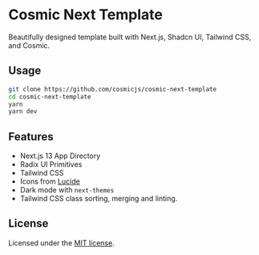 # Cosmic Next Template

Beautifully designed template built with Next.js, Shadcn UI, Tailwind CSS, and Cosmic.

## Usage

```bash
git clone https://github.com/cosmicjs/cosmic-next-template
cd cosmic-next-template
yarn
yarn dev
```

## Features

- Next.js 13 App Directory
- Radix UI Primitives
- Tailwind CSS
- Icons from [Lucide](https://lucide.dev)
- Dark mode with `next-themes`
- Tailwind CSS class sorting, merging and linting.

## License

Licensed under the [MIT license](https://github.com/cosmicjs/cosmic-next-template/blob/main/LICENSE.md).
